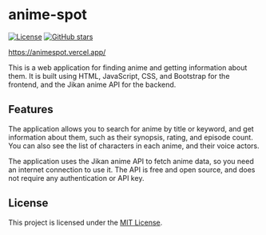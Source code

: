 # anime-spot

[![License](https://img.shields.io/badge/license-MIT-blue.svg)](LICENSE.txt)
[![GitHub stars](https://img.shields.io/github/stars/YangLorenzo/anime-spot.svg)](https://github.com/YangLorenzo/anime-spot/stargazers)

https://animespot.vercel.app/

This is a web application for finding anime and getting information about them. It is built using HTML, JavaScript, CSS, and Bootstrap for the frontend, and the Jikan anime API for the backend.

## Features

The application allows you to search for anime by title or keyword, and get information about them, such as their synopsis, rating, and episode count. You can also see the list of characters in each anime, and their voice actors.

The application uses the Jikan anime API to fetch anime data, so you need an internet connection to use it. The API is free and open source, and does not require any authentication or API key.

## License

This project is licensed under the [MIT License](LICENSE.txt).